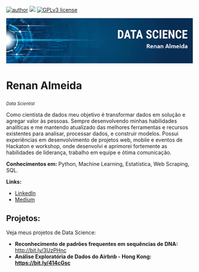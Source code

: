 [![author](https://img.shields.io/badge/author-renanAlmeida-red.svg)](https://www.linkedin.com/in/renan--gs/) [![](https://img.shields.io/badge/python-3.7+-blue.svg)](https://www.python.org/downloads/release/python-365/) [![GPLv3 license](https://img.shields.io/badge/License-GPLv3-blue.svg)](http://perso.crans.org/besson/LICENSE.html)

<p align="center">
  <img src="banner.png" >
</p>

# Renan Almeida
<sub>*Data Scientist*</sub>


Como cientista de dados meu objetivo é transformar dados em solução e agregar valor às pessoas. Sempre desenvolvendo minhas habilidades analíticas e me mantendo atualizado das melhores ferramentas e recursos existentes para analisar, processar dados, e construir modelos.
Possui experiências em desenvolvimento de projetos web, mobile e eventos de Hackaton e workshop, onde desenvolvi e aprimorei fortemente as habilidades de liderança, trabalho em equipe e ótima comunicação. 

**Conhecimentos em:** Python, Machine Learning, Estatística, Web Scraping, SQL.

**Links:**
* [LinkedIn](https://www.linkedin.com/in/https://www.linkedin.com/in/renan--gs/)
* [Medium](https://medium.com/@renan_gs)


## Projetos:
Veja meus projetos de Data Science:
* **Reconhecimento de padrões frequentes em sequências de DNA:** http://bit.ly/3UzPHnc 
* **Análise Exploratória de Dados do Airbnb - Hong Kong: https://bit.ly/414cGsc**  
